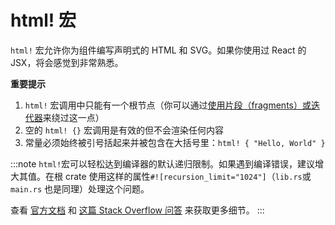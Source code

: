 # html! 宏

`html!` 宏允许你为组件编写声明式的 HTML 和 SVG。如果你使用过 React 的 JSX，将会感觉到非常熟悉。

**重要提示**

1. `html!` 宏调用中只能有一个根节点（你可以通过[使用片段（fragments）或迭代器](html/lists.md)来绕过这一点）
2. 空的 `html! {}` 宏调用是有效的但不会渲染任何内容
3. 常量必须始终被引号括起来并被包含在大括号里：`html! { "Hello, World" }`

:::note
`html!`宏可以轻松达到编译器的默认递归限制。如果遇到编译错误，建议增大其值。在根 crate 使用这样的属性`#![recursion_limit="1024"]`（`lib.rs`或`main.rs` 也是同理）处理这个问题。

查看 [官方文档](https://doc.rust-lang.org/reference/attributes/limits.html#the-recursion_limit-attribute) 和 [这篇 Stack Overflow 问答](https://stackoverflow.com/questions/27454761/what-is-a-crate-attribute-and-where-do-i-add-it) 来获取更多细节。 
:::
